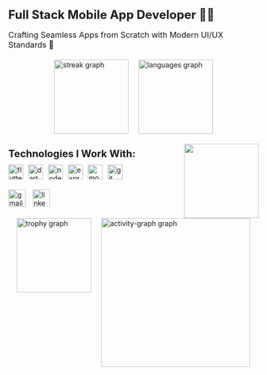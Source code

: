 <!DOCTYPE html>
<html lang="en">
<head>
  <meta charset="UTF-8">
  <meta name="viewport" content="width=device-width, initial-scale=1.0">
 
</head>
<body>

<div style="margin-bottom: 20px;">
  <h2 style="font-size: 24px; margin-bottom: 10px;">Full Stack Mobile App Developer 🧑‍💻</h2>
  <p style="font-size: 16px;">Crafting Seamless Apps from Scratch with Modern UI/UX Standards 📱</p>
</div>

<div style="display: flex; justify-content: center; align-items: center; margin-bottom: 20px;">
  <img src="https://streak-stats.demolab.com?user=vansh132&locale=en&mode=daily&theme=dracula&hide_border=false&border_radius=5" height="150" alt="streak graph" style="margin-right: 20px;" />
  <img src="https://github-readme-stats.vercel.app/api/top-langs?username=vansh132&locale=en&hide_title=false&layout=compact&card_width=320&langs_count=5&theme=dracula&hide_border=false" height="150" alt="languages graph" />
</div>

<div style="clear: both; margin-bottom: 20px;"></div>

<img align="right" height="150" src="https://media0.giphy.com/media/v1.Y2lkPTc5MGI3NjExZDIzdDd1OW9mbm5sNnd1d2g3dWF0OTB0NDhyMzlsOGdja2EzOWoybyZlcD12MV9pbnRlcm5hbF9naWZfYnlfaWQmY3Q9Zw/qgQUggAC3Pfv687qPC/giphy.webp" style="margin-left: 20px;" />

<div style="margin-bottom: 20px;">
  <h3 style="font-size: 20px; margin-bottom: 10px;">Technologies I Work With:</h3>
  <div style="display: flex; align-items: center;">
    <img src="https://cdn.jsdelivr.net/gh/devicons/devicon/icons/flutter/flutter-original.svg" height="30" alt="flutter logo" style="margin-right: 10px;" />
    <img src="https://cdn.jsdelivr.net/gh/devicons/devicon/icons/dart/dart-original.svg" height="30" alt="dart logo" style="margin-right: 10px;" />
    <img src="https://cdn.jsdelivr.net/gh/devicons/devicon/icons/nodejs/nodejs-original.svg" height="30" alt="nodejs logo" style="margin-right: 10px;" />
    <img src="https://skillicons.dev/icons?i=express" height="30" alt="express logo" style="margin-right: 10px;" />
    <img src="https://cdn.jsdelivr.net/gh/devicons/devicon/icons/mongodb/mongodb-original.svg" height="30" alt="mongodb logo" style="margin-right: 10px;" />
    <img src="https://cdn.jsdelivr.net/gh/devicons/devicon/icons/git/git-original.svg" height="30" alt="git logo" />
  </div>
</div>

<div style="margin-bottom: 20px;">
  <a href="#" target="_blank" style="text-decoration: none; margin-right: 10px;">
    <img src="https://img.shields.io/static/v1?message=Gmail&logo=gmail&label=&color=D14836&logoColor=white&labelColor=&style=for-the-badge" height="35" alt="gmail logo" />
  </a>
  <a href="https://www.linkedin.com/in/vanshah/" target="_blank" style="text-decoration: none;">
    <img src="https://img.shields.io/static/v1?message=LinkedIn&logo=linkedin&label=&color=0077B5&logoColor=white&labelColor=&style=for-the-badge" height="35" alt="linkedin logo" />
  </a>
</div>

<div style="margin-bottom: 20px;"></div>

<div style="display: flex; justify-content: center;">
  <img src="https://github-profile-trophy.vercel.app?username=vansh132&theme=dracula&column=-1&row=1&margin-w=8&margin-h=8&no-bg=false&no-frame=false&order=4" height="150" alt="trophy graph" style="margin-right: 20px;" />
  <img src="https://github-readme-activity-graph.vercel.app/graph?username=vansh132&radius=16&theme=react&area=true&order=5" height="300" alt="activity-graph graph" />
</div>

</body>
</html>
